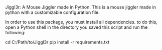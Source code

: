 Jiggl3r: A Mouse Jiggler made in Python.
This is a mouse jiggler made in python with a customizable configuration file.

In order to use this package, you must install all dependencies. to do this, open a Python shell in the directory you saved this script and run the following:

cd C:/Path/to/Jiggl3r
pip install -r requirements.txt